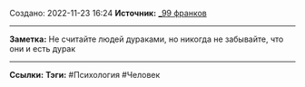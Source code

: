 Создано: 2022-11-23 16:24
**Источник:** [_99 франков](_99%20франков.md)
***
**Заметка:**  Не считайте людей дураками, но никогда не забывайте, что они и есть дурак
***
**Ссылки:** 
**Тэги:** #Психология #Человек 


